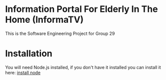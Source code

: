 # Information Portal For Elderly In The Home (InformaTV)
This is the Software Engineering Project for Group 29

# Installation
You will need Node.js installed, if you don't have it installed you can install it here:
[install node](https://nodejs.org/en/download/current/)
